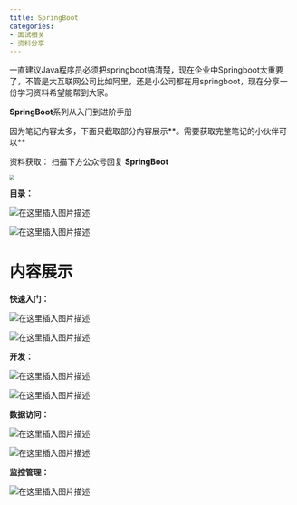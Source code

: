 ```yaml
---
title: SpringBoot
categories: 
- 面试相关
- 资料分享
---
```


一直建议Java程序员必须把springboot搞清楚，现在企业中Springboot太重要了，不管是大互联网公司比如阿里，还是小公司都在用springboot，现在分享一份学习资料希望能帮到大家。

**SpringBoot**系列从⼊⻔到进阶手册

因为笔记内容太多，下面只截取部分内容展示**。需要获取完整笔记的小伙伴可以**

资料获取： 扫描下方公众号回复 **SpringBoot**

<img src="https://img-blog.csdnimg.cn/20210613214230408.jpeg" style="zoom:50%;" />

**目录：**

![在这里插入图片描述](https://img-blog.csdnimg.cn/ede926c078704204a26a6dbb901bed6a.png?x-oss-process=image/watermark,type_d3F5LXplbmhlaQ,shadow_50,text_Q1NETiBA5pyI5Ly06aOe6bG8,size_20,color_FFFFFF,t_70,g_se,x_16)

![在这里插入图片描述](https://img-blog.csdnimg.cn/71cbe6c309d84f16bed9189feeaa8e9b.png?x-oss-process=image/watermark,type_d3F5LXplbmhlaQ,shadow_50,text_Q1NETiBA5pyI5Ly06aOe6bG8,size_20,color_FFFFFF,t_70,g_se,x_16)

# 内容展示

**快速入门：**

![在这里插入图片描述](https://img-blog.csdnimg.cn/c40fc66282b94ebfbb70461b1d4adb51.png?x-oss-process=image/watermark,type_d3F5LXplbmhlaQ,shadow_50,text_Q1NETiBA5pyI5Ly06aOe6bG8,size_20,color_FFFFFF,t_70,g_se,x_16)

![在这里插入图片描述](https://img-blog.csdnimg.cn/e843430c7d5341bf8c5350f5b2235974.png?x-oss-process=image/watermark,type_d3F5LXplbmhlaQ,shadow_50,text_Q1NETiBA5pyI5Ly06aOe6bG8,size_20,color_FFFFFF,t_70,g_se,x_16)

**开发：**

![在这里插入图片描述](https://img-blog.csdnimg.cn/cdb6eb1978cd4fbaa47aea87bfd89fb9.png?x-oss-process=image/watermark,type_d3F5LXplbmhlaQ,shadow_50,text_Q1NETiBA5pyI5Ly06aOe6bG8,size_20,color_FFFFFF,t_70,g_se,x_16)

![在这里插入图片描述](https://img-blog.csdnimg.cn/61f8724892b8447dacc2a77bc2f62cef.png?x-oss-process=image/watermark,type_d3F5LXplbmhlaQ,shadow_50,text_Q1NETiBA5pyI5Ly06aOe6bG8,size_20,color_FFFFFF,t_70,g_se,x_16)

**数据访问：**

![在这里插入图片描述](https://img-blog.csdnimg.cn/1474675a36704c5883b75e1e851dcc61.png?x-oss-process=image/watermark,type_d3F5LXplbmhlaQ,shadow_50,text_Q1NETiBA5pyI5Ly06aOe6bG8,size_20,color_FFFFFF,t_70,g_se,x_16)

![在这里插入图片描述](https://img-blog.csdnimg.cn/a7ffaab46ae1483a9f17befdb5d738a2.png?x-oss-process=image/watermark,type_d3F5LXplbmhlaQ,shadow_50,text_Q1NETiBA5pyI5Ly06aOe6bG8,size_20,color_FFFFFF,t_70,g_se,x_16)

**监控管理：**

![在这里插入图片描述](https://img-blog.csdnimg.cn/b3d7b067f2df469aa9d278f8f6525bdb.png?x-oss-process=image/watermark,type_d3F5LXplbmhlaQ,shadow_50,text_Q1NETiBA5pyI5Ly06aOe6bG8,size_20,color_FFFFFF,t_70,g_se,x_16)